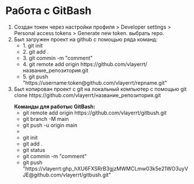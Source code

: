 <h1>Работа с GitBash</h1>
<p>
<ol>
  <li>Создан токен через настройки профиля > Developer settings > Personal access tokens > Generate new token. выбрать repo.</li>
  <li>Был загружен проект на github с помощью ряда команд:
    <ul>
       <li>1. git init</li>
       <li>2. git add .</li>
       <li>3. git commin -m "comment"</li>
       <li>4. git remote add origin https://github.com/vlayerrt/название_репозитория.git</li>
       <li>5. git push "https://username:token@github.com/vlayerrt/repname.git"</li>
    </ul>
  </li>
  <li>Был копирован проект с git на локальный компьютер с помощью git clone https://github.com/vlayerrt/название_репозитория.git
</p>
<b>Команды для работыс GitBash:</b>
<ul>
  <li>git remote add origin https://github.com/vlayerrt/gitbush.git</li>
  <li>git branch -M main</li>
  <li>git push -u origin main</li>
  <li></li>
  <li>git init </li>
  <li>git add .</li>
  <li>git status</li>
  <li>git commin -m "comment"</li>
  <li>git push "https://vlayerrt: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@github.com/vlayerrt/gitbush.git"</li>
</ul>
